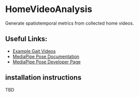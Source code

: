 # HomeVideoAnalysis
Generate spatiotemporal metrics from collected home videos.

## Useful Links:
* [Example Gait Videos](https://www.youtube.com/@endlessreference)
* [MediaPipe Pose Documentation](https://github.com/google-ai-edge/mediapipe/blob/master/docs/solutions/pose.md)
* [MediaPipe Pose Developer Page](https://ai.google.dev/edge/mediapipe/solutions/vision/pose_landmarker/python)

## installation instructions 
TBD 
